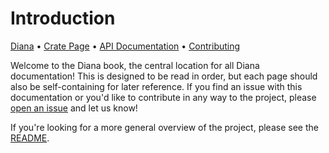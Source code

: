# Introduction

[Diana][repo] • [Crate Page][crate] • [API Documentation][docs] • [Contributing][contrib]

Welcome to the Diana book, the central location for all Diana documentation! This is designed to be read in order, but each page should also be self-containing for later reference. If you find an issue with this documentation or you'd like to contribute in any way to the project, please [open an issue](https://github.com/diana-graphql/diana/issues/new/choose) and let us know!

If you're looking for a more general overview of the project, please see the [README](https://github.com/diana-graphql/diana).

[repo]: https://github.com/diana-graphql/diana
[crate]: https://crates.io/crates/diana
[docs]: https://docs.rs/diana
[contrib]: ./CONTRIBUTING.md
